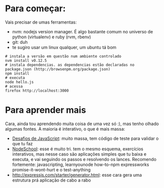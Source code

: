 # Para começar:

Vais precisar de umas ferramentas:
* nvm: nodejs version manager. É algo bastante comum no universo de python (virtualenv) e ruby (rvm, rbenv)
* git: duh
* te sugiro usar um linux qualquer, um ubuntu tá bom

```
# instala a versão em questão num ambiente controlado
nvm install v0.12.5
# instala dependencias. as dependencias estão declaradas no package.json (http://browsenpm.org/package.json)
npm install
# executa
node hello.js
# acessa
firefox http://localhost:3000
```

# Para aprender mais

Cara, ainda tou aprendendo muita coisa de uma vez só :), mas tenho olhado algumas fontes. A maioria é interativo, o que é mais massa:

* [Desafios de JavaScript](http://github.com/kolodny/exercises): muito massa, tem código de teste para validar o que tu faz
* [NodeSchool](http://nodeschool.io/): esse é muito tri. tem o mesmo esquema, exercícios interativos, mas nesse caso são aplicações simples que tu baixa e executa, e vai seguindo os passos e resolvendo os lances. Recomendo fortemente: javascripting, learnyounode how-to-npm expressworks promise-it-wont-hurt e o test-anything
* http://expressjs.com/starter/generator.html: esse cara gera uma estrutura prá aplicação de cabo a rabo

